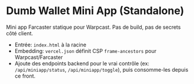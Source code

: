 # Dumb Wallet Mini App (Standalone)

Mini app Farcaster statique pour Warpcast. Pas de build, pas de secrets côté client.

- Entrée: `index.html` à la racine
- Embedding: `vercel.json` définit CSP `frame-ancestors` pour Warpcast/Farcaster
- Ajoute des endpoints backend pour le vrai contrôle (ex: `/api/miniapp/status`, `/api/miniapp/toggle`), puis consomme-les depuis ce front.
